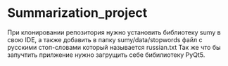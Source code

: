 # Summarization_project
При клонировании репозитория нужно установить библиотеку sumy в свою IDE, а также добавить в папку sumy/data/stopwords файл с русскими стоп-словами который называется russian.txt
Так же что бы запучтить прилжение нужно загрущить себе бибилиотеку PyQt5.
